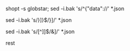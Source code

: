 
shopt -s globstar; sed -i.bak 's/^{"data"://' *.json

sed -i.bak 's/}\]}$/}]/' *.json

sed -i.bak 's/[^]]$/&]/' *.json

rest
